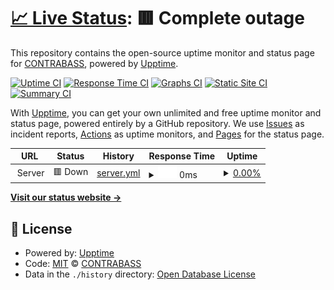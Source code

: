 # [📈 Live Status](https://openCONTRABASS.github.io/upptime-server): <!--live status--> **🟥 Complete outage**

This repository contains the open-source uptime monitor and status page for [CONTRABASS](contrabass.unizar.es), powered by [Upptime](https://github.com/upptime/upptime).

[![Uptime CI](https://github.com/openCONTRABASS/upptime-server/workflows/Uptime%20CI/badge.svg)](https://github.com/openCONTRABASS/upptime-server/actions?query=workflow%3A%22Uptime+CI%22)
[![Response Time CI](https://github.com/openCONTRABASS/upptime-server/workflows/Response%20Time%20CI/badge.svg)](https://github.com/openCONTRABASS/upptime-server/actions?query=workflow%3A%22Response+Time+CI%22)
[![Graphs CI](https://github.com/openCONTRABASS/upptime-server/workflows/Graphs%20CI/badge.svg)](https://github.com/openCONTRABASS/upptime-server/actions?query=workflow%3A%22Graphs+CI%22)
[![Static Site CI](https://github.com/openCONTRABASS/upptime-server/workflows/Static%20Site%20CI/badge.svg)](https://github.com/openCONTRABASS/upptime-server/actions?query=workflow%3A%22Static+Site+CI%22)
[![Summary CI](https://github.com/openCONTRABASS/upptime-server/workflows/Summary%20CI/badge.svg)](https://github.com/openCONTRABASS/upptime-server/actions?query=workflow%3A%22Summary+CI%22)

With [Upptime](https://upptime.js.org), you can get your own unlimited and free uptime monitor and status page, powered entirely by a GitHub repository. We use [Issues](https://github.com/openCONTRABASS/upptime-server/issues) as incident reports, [Actions](https://github.com/openCONTRABASS/upptime-server/actions) as uptime monitors, and [Pages](https://openCONTRABASS.github.io/upptime-server) for the status page.

<!--start: status pages-->
<!-- This summary is generated by Upptime (https://github.com/upptime/upptime) -->
<!-- Do not edit this manually, your changes will be overwritten -->
<!-- prettier-ignore -->
| URL | Status | History | Response Time | Uptime |
| --- | ------ | ------- | ------------- | ------ |
| <img alt="" src="https://icons.duckduckgo.com/ip3/null.ico" height="13"> Server | 🟥 Down | [server.yml](https://github.com/openCONTRABASS/upptime-server/commits/HEAD/history/server.yml) | <details><summary><img alt="Response time graph" src="./graphs/server/response-time-week.png" height="20"> 0ms</summary><br><a href="https://openCONTRABASS.github.io/upptime-server/history/server"><img alt="Response time 803" src="https://img.shields.io/endpoint?url=https%3A%2F%2Fraw.githubusercontent.com%2FopenCONTRABASS%2Fupptime-server%2FHEAD%2Fapi%2Fserver%2Fresponse-time.json"></a><br><a href="https://openCONTRABASS.github.io/upptime-server/history/server"><img alt="24-hour response time 0" src="https://img.shields.io/endpoint?url=https%3A%2F%2Fraw.githubusercontent.com%2FopenCONTRABASS%2Fupptime-server%2FHEAD%2Fapi%2Fserver%2Fresponse-time-day.json"></a><br><a href="https://openCONTRABASS.github.io/upptime-server/history/server"><img alt="7-day response time 0" src="https://img.shields.io/endpoint?url=https%3A%2F%2Fraw.githubusercontent.com%2FopenCONTRABASS%2Fupptime-server%2FHEAD%2Fapi%2Fserver%2Fresponse-time-week.json"></a><br><a href="https://openCONTRABASS.github.io/upptime-server/history/server"><img alt="30-day response time 0" src="https://img.shields.io/endpoint?url=https%3A%2F%2Fraw.githubusercontent.com%2FopenCONTRABASS%2Fupptime-server%2FHEAD%2Fapi%2Fserver%2Fresponse-time-month.json"></a><br><a href="https://openCONTRABASS.github.io/upptime-server/history/server"><img alt="1-year response time 781" src="https://img.shields.io/endpoint?url=https%3A%2F%2Fraw.githubusercontent.com%2FopenCONTRABASS%2Fupptime-server%2FHEAD%2Fapi%2Fserver%2Fresponse-time-year.json"></a></details> | <details><summary><a href="https://openCONTRABASS.github.io/upptime-server/history/server">0.00%</a></summary><a href="https://openCONTRABASS.github.io/upptime-server/history/server"><img alt="All-time uptime 88.30%" src="https://img.shields.io/endpoint?url=https%3A%2F%2Fraw.githubusercontent.com%2FopenCONTRABASS%2Fupptime-server%2FHEAD%2Fapi%2Fserver%2Fuptime.json"></a><br><a href="https://openCONTRABASS.github.io/upptime-server/history/server"><img alt="24-hour uptime 0.00%" src="https://img.shields.io/endpoint?url=https%3A%2F%2Fraw.githubusercontent.com%2FopenCONTRABASS%2Fupptime-server%2FHEAD%2Fapi%2Fserver%2Fuptime-day.json"></a><br><a href="https://openCONTRABASS.github.io/upptime-server/history/server"><img alt="7-day uptime 0.00%" src="https://img.shields.io/endpoint?url=https%3A%2F%2Fraw.githubusercontent.com%2FopenCONTRABASS%2Fupptime-server%2FHEAD%2Fapi%2Fserver%2Fuptime-week.json"></a><br><a href="https://openCONTRABASS.github.io/upptime-server/history/server"><img alt="30-day uptime 0.00%" src="https://img.shields.io/endpoint?url=https%3A%2F%2Fraw.githubusercontent.com%2FopenCONTRABASS%2Fupptime-server%2FHEAD%2Fapi%2Fserver%2Fuptime-month.json"></a><br><a href="https://openCONTRABASS.github.io/upptime-server/history/server"><img alt="1-year uptime 80.90%" src="https://img.shields.io/endpoint?url=https%3A%2F%2Fraw.githubusercontent.com%2FopenCONTRABASS%2Fupptime-server%2FHEAD%2Fapi%2Fserver%2Fuptime-year.json"></a></details>

<!--end: status pages-->

[**Visit our status website →**](https://openCONTRABASS.github.io/upptime-server)

## 📄 License

- Powered by: [Upptime](https://github.com/upptime/upptime)
- Code: [MIT](./LICENSE) © [CONTRABASS](contrabass.unizar.es)
- Data in the `./history` directory: [Open Database License](https://opendatacommons.org/licenses/odbl/1-0/)
